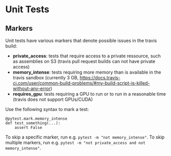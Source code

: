 # Unit Tests
## Markers
Unit tests have various markers that denote possible issues in the travis build:

* **private_access**: tests that require access to a private ressource, such as assemblies on S3 (travis pull request builds can not have private access)
* **memory_intense**: tests requiring more memory than is available in the travis sandbox (currently 3 GB, https://docs.travis-ci.com/user/common-build-problems/#my-build-script-is-killed-without-any-error)
* **requires_gpu**: tests requiring a GPU to run or to run in a reasonable time (travis does not support GPUs/CUDA)

Use the following syntax to mark a test:
```
@pytest.mark.memory_intense
def test_something(...):
    assert False
```

To skip a specific marker, run e.g. `pytest -m "not memory_intense"`.
To skip multiple markers, run e.g. `pytest -m "not private_access and not memory_intense"`.
